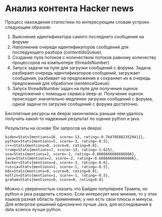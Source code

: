 # Анализ контента Hacker news

Процесс нахождения статистики по интересующим словам устроен следующим образом:
1. Выяснение идентификатора самого последнего сообщения на форуме
2. Наполнение очереди идентификаторов сообщений для последующего разбора (contentIdsQueue).
3. Создание пула потоков с количеством потоков равному количеству процессоров на компьютере (threadsNumber)
4. Запуск задачи на пуле для загрузки сообщений с форума. 
Задача разбирает очередь идентификаторов сообщений, загружает сообщения, 
разбивает на предложения и сохраняет их в очередь предложений для обработки (sentenceQueue).
5. Запуск threadsNumber задач на пуле для получения оценок предложений с помощью сервиса deep-ai. 
Получение оценок происходит значительно медленее загрузки сообщений с форума, 
одной задачи по загрузке сообщений с форума достаточно.

Бесплатные ресурсы на deepai закончились раньше чем удалось получить 
какой-то надежный результат по оценке python и java.

Результаты на основе 10к запросов на deepai:
```
biden=Stats{mentions=16, score=-13, rating=-0.7647058823529411}, 
python=Stats{mentions=5, score=-3, rating=-0.5}, 
c++=Stats{mentions=0, score=0, rating=0.0}, 
trump=Stats{mentions=7, score=-13, rating=-1.625}, 
usa=Stats{mentions=2, score=-2, rating=-0.6666666666666666}, 
java=Stats{mentions=2, score=-2, rating=-0.6666666666666666}, 
hacker=Stats{mentions=4, score=-3, rating=-0.6}, 
russia=Stats{mentions=1, score=-1, rating=-0.5}, 
k8s=Stats{mentions=0, score=0, rating=0.0}, 
kotlin=Stats{mentions=1, score=-1, rating=-0.5}, 
graham=Stats{mentions=0, score=0, rating=0.0}
```
Можно с уверенностью сказать что Байден популярнее Трампа, но python и java разделить сложно. 
Если интересует мое мнение, то у этих языков разная область применения, у них есть свои плюсы и минусы.
Для enterprise-решений однозначно лучше Java, для исследований в data science лучше python.

 
